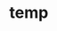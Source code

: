 # temp
































































































































